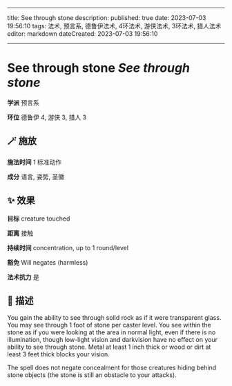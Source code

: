 
---
title: See through stone
description: 
published: true
date: 2023-07-03 19:56:10
tags: 法术, 预言系, 德鲁伊法术, 4环法术, 游侠法术, 3环法术, 猎人法术
editor: markdown
dateCreated: 2023-07-03 19:56:10

---

# **See through stone** *See through stone*

**学派** 预言系 

**环位** 德鲁伊 4, 游侠 3, 猎人 3

## 🪄 施放

**施法时间** 1 标准动作

**成分** 语言, 姿势, 圣徽

## ✨ 效果 

**目标** creature touched 

**距离** 接触  

**持续时间** concentration, up to 1 round/level 

**豁免** Will negates (harmless)

**法术抗力** 是

## 📖 描述

You gain the ability to see through solid rock as if it were transparent glass. You may see through 1 foot of stone per caster level. You see within the stone as if you were looking at the area in normal light, even if there is no illumination, though low-light vision and darkvision have no effect on your ability to see through stone. Metal at least 1 inch thick or wood or dirt at least 3 feet thick blocks your vision.

The spell does not negate concealment for those creatures hiding behind stone objects (the stone is still an obstacle to your attacks).
    